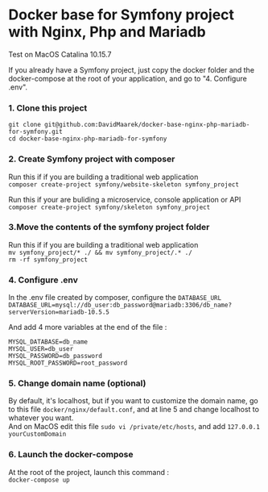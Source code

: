 # Docker base for Symfony project with Nginx, Php and Mariadb
Test on MacOS Catalina 10.15.7 <br>

If you already have a Symfony project, just copy the docker folder and the docker-compose at the root of your application, and go to "4. Configure .env".

### 1. Clone this project
```
git clone git@github.com:DavidMaarek/docker-base-nginx-php-mariadb-for-symfony.git
cd docker-base-nginx-php-mariadb-for-symfony
```

### 2. Create Symfony project with composer
Run this if if you are building a traditional web application <br>
`composer create-project symfony/website-skeleton symfony_project`

Run this if your are buliding a microservice, console application or API <br>
`composer create-project symfony/skeleton symfony_project`

### 3.Move the contents of the symfony project folder
Run this if if you are building a traditional web application <br>
`mv symfony_project/* ./ && mv symfony_project/.* ./` <br>
`rm -rf symfony_project`

### 4. Configure .env
In the .env file created by composer, configure the `DATABASE_URL` <br>
`DATABASE_URL=mysql://db_user:db_password@mariadb:3306/db_name?serverVersion=mariadb-10.5.5` <br>

And add 4 more variables at the end of the file : <br>

```
MYSQL_DATABASE=db_name
MYSQL_USER=db_user
MYSQL_PASSWORD=db_password
MYSQL_ROOT_PASSWORD=root_password
```

### 5. Change domain name (optional)
By default, it's localhost, but if you want to customize the domain name, go to this file `docker/nginx/default.conf`, and at line 5 and change localhost to whatever you want. <br>
And on MacOS edit this file `sudo vi /private/etc/hosts`, and add `127.0.0.1   yourCustomDomain`

### 6. Launch the docker-compose
At the root of the project, launch this command : <br>
`docker-compose up`
